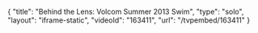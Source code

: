 {
    "title": "Behind the Lens:  Volcom Summer 2013 Swim",
    "type": "solo",
    "layout": "iframe-static",
    "videoId": "163411",
    "url": "\/tvpembed\/163411"
}